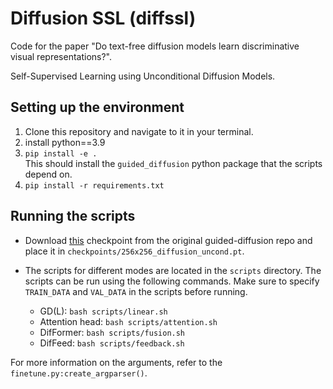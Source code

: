 # Diffusion SSL (diffssl)
Code for the paper "Do text-free diffusion models learn discriminative visual representations?". 

Self-Supervised Learning using Unconditional Diffusion Models.

## Setting up the environment
1. Clone this repository and navigate to it in your terminal. 
1. install python==3.9
1. `pip install -e .`  
This should install the `guided_diffusion` python package that the scripts depend on.
1. `pip install -r requirements.txt` 

## Running the scripts
- Download [this](https://openaipublic.blob.core.windows.net/diffusion/jul-2021/256x256_diffusion_uncond.pt) checkpoint from the original guided-diffusion repo and place it in 
`checkpoints/256x256_diffusion_uncond.pt`.

- The scripts for different modes are located in the `scripts` directory. The scripts can be run using the following commands. Make sure to specify `TRAIN_DATA` and `VAL_DATA` in the scripts before running. 
    - GD(L): `bash scripts/linear.sh`
    - Attention head: `bash scripts/attention.sh`
    - DifFormer: `bash scripts/fusion.sh`
    - DifFeed: `bash scripts/feedback.sh`

For more information on the arguments, refer to the `finetune.py:create_argparser()`.
